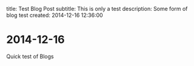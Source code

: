 title: Test Blog Post
subtitle: This is only a test
description: Some form of blog test
created: 2014-12-16 12:36:00

# 2014-12-16

Quick test of Blogs
